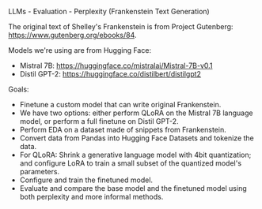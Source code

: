 LLMs - Evaluation - Perplexity (Frankenstein Text Generation)

The original text of Shelley's Frankenstein is from Project Gutenberg: https://www.gutenberg.org/ebooks/84.

Models we're using are from Hugging Face:
- Mistral 7B: https://huggingface.co/mistralai/Mistral-7B-v0.1
- Distil GPT-2: https://huggingface.co/distilbert/distilgpt2

Goals:
- Finetune a custom model that can write original Frankenstein.
- We have two options: either perform QLoRA on the Mistral 7B language model, or perform a full finetune on Distil GPT-2.
- Perform EDA on a dataset made of snippets from Frankenstein.
- Convert data from Pandas into Hugging Face Datasets and tokenize the data.
- For QLoRA: Shrink a generative language model with 4bit quantization; and configure LoRA to train a small subset of the quantized model's parameters.
- Configure and train the finetuned model.
- Evaluate and compare the base model and the finetuned model using both perplexity and more informal methods.
